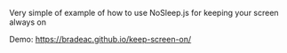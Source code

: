 Very simple of example of how to use NoSleep.js for keeping your screen always on

Demo: https://bradeac.github.io/keep-screen-on/

